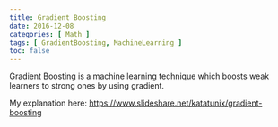```yaml
---
title: Gradient Boosting
date: 2016-12-08
categories: [ Math ]
tags: [ GradientBoosting, MachineLearning ]
toc: false
---
```


Gradient Boosting is a machine learning technique which boosts weak learners to strong ones by using gradient.

My explanation here: https://www.slideshare.net/katatunix/gradient-boosting

